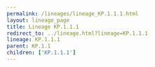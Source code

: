 ```yaml
---
permalink: /lineages/lineage_KP.1.1.1.html
layout: lineage_page
title: Lineage KP.1.1.1
redirect_to: ../lineage.html?lineage=KP.1.1.1
lineage: KP.1.1.1
parent: KP.1.1
children: ['KP.1.1.1']
---
```

